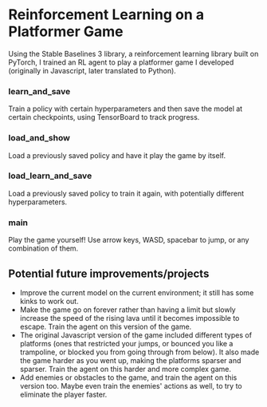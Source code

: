 # Reinforcement Learning on a Platformer Game

Using the Stable Baselines 3 library, a reinforcement learning library built on PyTorch, I trained an RL agent to play a platformer game I developed (originally in Javascript, later translated to Python).

### learn_and_save

Train a policy with certain hyperparameters and then save the model at certain checkpoints, using TensorBoard to track progress.

### load_and_show

Load a previously saved policy and have it play the game by itself. 

### load_learn_and_save

Load a previously saved policy to train it again, with potentially different hyperparameters.

### main

Play the game yourself! Use arrow keys, WASD, spacebar to jump, or any combination of them.

## Potential future improvements/projects

* Improve the current model on the current environment; it still has some kinks to work out.
* Make the game go on forever rather than having a limit but slowly increase the speed of the rising lava until it becomes impossible to escape. Train the agent on this version of the game.
* The original Javascript version of the game included different types of platforms (ones that restricted your jumps, or bounced you like a trampoline, or blocked you from going through from below). It also made the game harder as you went up, making the platforms sparser and sparser. Train the agent on this harder and more complex game.
* Add enemies or obstacles to the game, and train the agent on this version too. Maybe even train the enemies' actions as well, to try to eliminate the player faster.